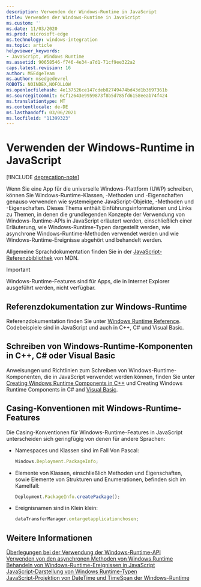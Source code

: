```yaml
---
description: Verwenden der Windows-Runtime in JavaScript
title: Verwenden der Windows-Runtime in JavaScript
ms.custom: ''
ms.date: 11/03/2020
ms.prod: microsoft-edge
ms.technology: windows-integration
ms.topic: article
helpviewer_keywords:
- JavaScript, Windows Runtime
ms.assetid: 90658546-f746-4e34-a7d1-71cf9ee322a2
caps.latest.revision: 16
author: MSEdgeTeam
ms.author: msedgedevrel
ROBOTS: NOINDEX,NOFOLLOW
ms.openlocfilehash: 4e137526ce147cdeb82749474bd43d1b3697361b
ms.sourcegitcommit: 6cf12643e9959873f8b5d785fd6158eeab74f424
ms.translationtype: MT
ms.contentlocale: de-DE
ms.lasthandoff: 03/06/2021
ms.locfileid: "11399323"
---
```

# <a name="using-the-windows-runtime-in-javascript"></a>Verwenden der Windows-Runtime in JavaScript  

[!INCLUDE [deprecation-note](../includes/legacy-edge-note.md)]  

Wenn Sie eine App für die universelle Windows-Plattform \(UWP\) schreiben, können Sie Windows-Runtime-Klassen, -Methoden und -Eigenschaften genauso verwenden wie systemeigene JavaScript-Objekte, -Methoden und -Eigenschaften.  Dieses Thema enthält Einführungsinformationen und Links zu Themen, in denen die grundlegenden Konzepte der Verwendung von Windows-Runtime-APIs in JavaScript erläutert werden, einschließlich einer Erläuterung, wie Windows-Runtime-Typen dargestellt werden, wie asynchrone Windows-Runtime-Methoden verwendet werden und wie Windows-Runtime-Ereignisse abgehört und behandelt werden.  

Allgemeine Sprachdokumentation finden Sie in der [JavaScript-Referenzbibliothek][MDNJavascriptReference] von MDN.  

> [!IMPORTANT]
> Windows-Runtime-Features sind für Apps, die in Internet Explorer ausgeführt werden, nicht verfügbar.  

## <a name="windows-runtime-reference-documentation"></a>Referenzdokumentation zur Windows-Runtime  

Referenzdokumentation finden Sie unter [Windows Runtime Reference][UwpApiIndex].  Codebeispiele sind in JavaScript und auch in C++, C# und Visual Basic.  

## <a name="writing-windows-runtime-components-in-c-c-or-visual-basic"></a>Schreiben von Windows-Runtime-Komponenten in C++, C# oder Visual Basic  

Anweisungen und Richtlinien zum Schreiben von Windows-Runtime-Komponenten, die in JavaScript verwendet werden können, finden Sie unter [Creating Windows Runtime Components in C++][WindowsUwpWinrtCpp] und Creating Windows Runtime Components in C# and [Visual Basic][WindowsUwpWinrtCsharpVb].  

## <a name="casing-conventions-with-windows-runtime-features"></a>Casing-Konventionen mit Windows-Runtime-Features  

Die Casing-Konventionen für Windows-Runtime-Features in JavaScript unterscheiden sich geringfügig von denen für andere Sprachen:  

*   Namespaces und Klassen sind im Fall Von Pascal:  
    
    ```javascript
    Windows.Deployment.PackageInfo;
    ```  
    
*   Elemente von Klassen, einschließlich Methoden und Eigenschaften, sowie Elemente von Strukturen und Enumerationen, befinden sich im Kamelfall:  
    
    ```javascript
    Deployment.PackageInfo.createPackage();
    ```  
    
*   Ereignisnamen sind in Klein klein:  
    
    ```javascript
    dataTransferManager.ontargetapplicationchosen;
    ```  
    
## <a name="see-also"></a>Weitere Informationen  

[Überlegungen bei der Verwendung der Windows-Runtime-API][WindowsRuntimeConsiderationsApi]  
[Verwenden von den asynchronen Methoden von Windows Runtime][WindowsRuntimeAsynchronousMethods]   
[Behandeln von Windows-Runtime-Ereignissen in JavaScript][WindowsRuntimeEventsJavascript]   
[JavaScript-Darstellung von Windows Runtime-Typen][WindowsRuntimeJavascriptTypes]   
[JavaScript-Projektion von DateTime und TimeSpan der Windows-Runtime][WindowsRuntimeDatetimeTimespan]  

<!-- links -->  

[WindowsRuntimeConsiderationsApi]: ./considerations-when-using-the-windows-runtime-api.md "Überlegungen bei der Verwendung der Windows-Runtime-API | Microsoft Docs"  
[WindowsRuntimeEventsJavascript]: ./handling-windows-runtime-events-in-javascript.md "Behandeln von Windows-Runtime-Ereignissen in JavaScript-| Microsoft Docs"  
[WindowsRuntimeJavascriptTypes]: ./javascript-representation-of-windows-runtime-types.md "JavaScript-Darstellung von Windows-Laufzeittypen | Microsoft Docs"  
[WindowsRuntimeAsynchronousMethods]: ./using-windows-runtime-asynchronous-methods.md "Verwenden von asynchronen Methoden für die Windows-Runtime | Microsoft Docs"  
[WindowsRuntimeDatetimeTimespan]: ./windows-runtime-datetime-and-timespan-representations.md "Windows-Runtime-DateTime- und TimeSpan-| Microsoft Docs"  

[UwpApiIndex]: /uwp/api/index "Windows UWP-Namespaces | Microsoft Docs"  
[WindowsUwpWinrtCpp]: /windows/uwp/winrt-components/creating-windows-runtime-components-in-cpp "Windows-Runtime-Komponenten mit C++/CX-| Microsoft Docs"  
[WindowsUwpWinrtCsharpVb]: /windows/uwp/winrt-components/creating-windows-runtime-components-in-csharp-and-visual-basic "Windows-Runtime-Komponenten mit C# und Visual Basic | Microsoft Docs"  

[MDNJavascriptReference]: https://developer.mozilla.org/docs/Web/JavaScript/Reference "JavaScript-| MDN"  
